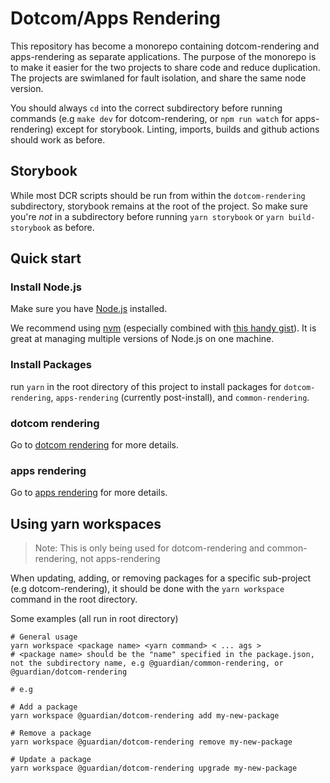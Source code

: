 # Dotcom/Apps Rendering

This repository has become a monorepo containing dotcom-rendering and apps-rendering as separate applications. The purpose of the monorepo is to make it easier for the two projects to share code and reduce duplication. The projects are swimlaned for fault isolation, and share the same node version.

You should always `cd` into the correct subdirectory before running commands (e.g `make dev` for dotcom-rendering, or `npm run watch` for apps-rendering) except for storybook. Linting, imports, builds and github actions should work as before.

<!-- TEMPORARY : This section is just here as an initial guide for the first few days post-migration -->

## Storybook

While most DCR scripts should be run from within the `dotcom-rendering` subdirectory, storybook remains at the root of the project. So make sure you're _not_ in a subdirectory before running `yarn storybook` or `yarn build-storybook` as before.

## Quick start

### Install Node.js

Make sure you have [Node.js](https://nodejs.org) installed.

We recommend using [nvm](https://github.com/creationix/nvm) (especially combined with [this handy gist](https://gist.github.com/sndrs/5940e9e8a3f506b287233ed65365befb)). It is great at managing multiple versions of Node.js on one machine.

### Install Packages

run `yarn` in the root directory of this project to install packages for `dotcom-rendering`, `apps-rendering` (currently post-install), and `common-rendering`.

### dotcom rendering

Go to [dotcom rendering](dotcom-rendering/README.md) for more details.

### apps rendering

Go to [apps rendering](apps-rendering/README.md) for more details.

## Using yarn workspaces

> Note: This is only being used for dotcom-rendering and common-rendering, not apps-rendering

When updating, adding, or removing packages for a specific sub-project (e.g dotcom-rendering), it should be done with the `yarn workspace` command in the root directory.

Some examples (all run in root directory)

```
# General usage
yarn workspace <package name> <yarn command> < ... ags >
# <package name> should be the "name" specified in the package.json, not the subdirectory name, e.g @guardian/common-rendering, or @guardian/dotcom-rendering

# e.g

# Add a package
yarn workspace @guardian/dotcom-rendering add my-new-package

# Remove a package
yarn workspace @guardian/dotcom-rendering remove my-new-package

# Update a package
yarn workspace @guardian/dotcom-rendering upgrade my-new-package
```
